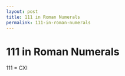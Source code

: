 ```yaml
---
layout: post
title: 111 in Roman Numerals
permalink: 111-in-roman-numerals
---
```


# 111 in Roman Numerals

111 = CXI
